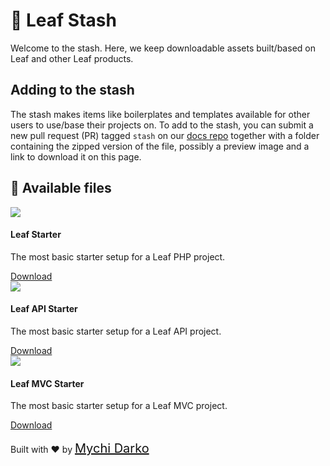 <!-- markdownlint-disable no-inline-html  -->
# 📁 Leaf Stash

Welcome to the stash. Here, we keep downloadable assets built/based on Leaf and other Leaf products.

## Adding to the stash

The stash makes items like boilerplates and templates available for other users to use/base their projects on. To add to the stash, you can submit a new pull request (PR) tagged `stash` on our [docs repo](https://github.com/leafsphp/new-docs) together with a folder containing the zipped version of the file, possibly a preview image and a link to download it on this page.

## 📄 Available files

<div class="files-container">
    <div class="file">
        <img src="https://source.unsplash.com/randomm" class="file-preview">
        <h4 class="filename">Leaf Starter</h4>
        <p class="file-description">The most basic starter setup for a Leaf PHP project.</p>
        <a href="/downloads/leaf.zip" class="file-download" download>Download</a>
    </div>
    <div class="file">
        <img src="https://source.unsplash.com/randomm" class="file-preview">
        <h4 class="filename">Leaf API Starter</h4>
        <p class="file-description">The most basic starter setup for a Leaf API project.</p>
        <a href="/downloads/leafapi.zip" class="file-download" download>Download</a>
    </div>
    <div class="file">
        <img src="https://source.unsplash.com/randomm" class="file-preview">
        <h4 class="filename">Leaf MVC Starter</h4>
        <p class="file-description">The most basic starter setup for a Leaf MVC project.</p>
        <a href="/downloads/leafmvc.zip" class="file-download" download>Download</a>
    </div>
</div>

<br>
Built with ❤ by <a href="https://mychi.netlify.com" style="font-size: 20px; color: #111;" target="_blank">Mychi Darko</a>

